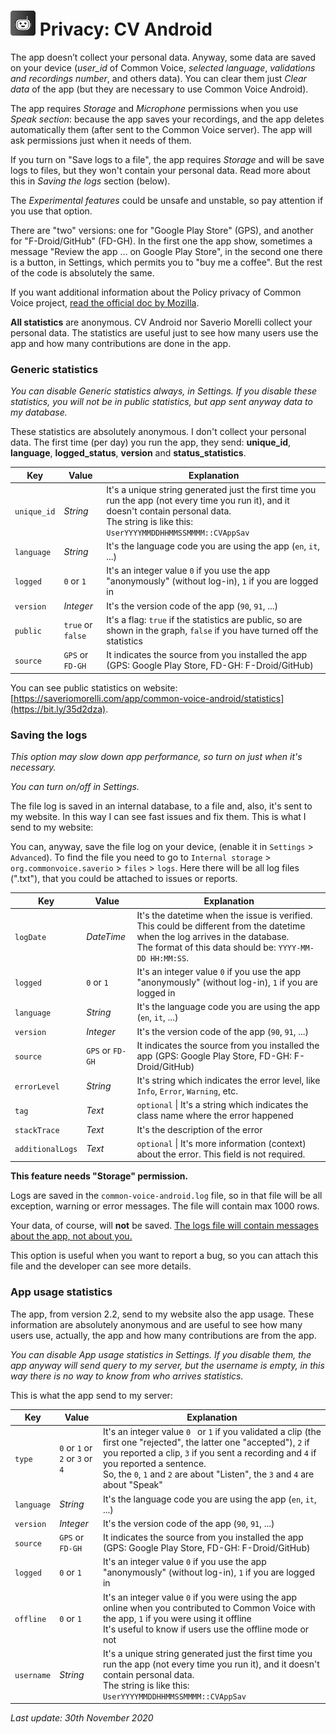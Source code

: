 

#  <img src="images/icon.png" width="40px" alt=""></img> Privacy: CV Android

The app doesn’t collect your personal data. Anyway, some data are saved on your device (*user_id* of Common Voice, *selected language*, *validations and recordings number*, and others data). You can clear them just *Clear data* of the app (but they are necessary to use Common Voice Android).

The app requires *Storage* and *Microphone* permissions when you use *Speak section*: because the app saves your recordings, and the app deletes automatically them (after sent to the Common Voice server). The app will ask permissions just when it needs of them.

If you turn on "Save logs to a file", the app requires *Storage* and will be save logs to files, but they won't contain your personal data. Read more about this in *Saving the logs* section (below).

The *Experimental features* could be unsafe and unstable, so pay attention if you use that option.

There are "two" versions: one for "Google Play Store" (GPS), and another for "F-Droid/GitHub" (FD-GH). In the first one the app show, sometimes a message "Review the app ... on Google Play Store", in the second one there is a button, in Settings, which permits you to "buy me a coffee". But the rest of the code is absolutely the same.

If you want additional information about the Policy privacy of Common Voice project, [read the official doc by Mozilla](https://commonvoice.mozilla.org/en/privacy).

**All statistics** are anonymous. CV Android nor Saverio Morelli collect your personal data. The statistics are useful just to see how many users use the app and how many contributions are done in the app.

### Generic statistics

*You can disable Generic statistics always, in Settings. If you disable these statistics, you will not be in public statistics, but app sent anyway data to my database.*

These statistics are absolutely anonymous. I don't collect your personal data. The first time (per day) you run the app, they send: **unique_id**, **language**, **logged_status**, **version** and **status_statistics**.

| Key         | Value             | Explanation                                                  |
| ----------- | ----------------- | ------------------------------------------------------------ |
| `unique_id` | *String*          | It's a unique string generated just the first time you run the app (not every time you run it), and it doesn't contain personal data.<br />The string is like this: `UserYYYYMMDDHHMMSSMMMM::CVAppSav` |
| `language`  | *String*          | It's the language code you are using the app (`en`, `it`, ...) |
| `logged`    | `0` or `1`        | It's an integer value `0` if you use the app "anonymously" (without log-in), `1` if you are logged in |
| `version`   | *Integer*         | It's the version code of the app (`90`, `91`, ...)           |
| `public`    | `true` or `false` | It's a flag: `true` if the statistics are public, so are shown in the graph, `false` if you have turned off the statistics |
| `source`    | `GPS` or `FD-GH`  | It indicates the source from you installed the app (GPS: Google Play Store, FD-GH: F-Droid/GitHub) |

You can see public statistics on website: [https://saveriomorelli.com/app/common-voice-android/statistics](https://bit.ly/35d2dza).

### Saving the logs

*This option may slow down app performance, so turn on just when it's necessary.*

*You can turn on/off in Settings.*

The file log is saved in an internal database, to a file and, also, it's sent to my website. In this way I can see fast issues and fix them. This is what I send to my website:

You can, anyway, save the file log on your device, (enable it in `Settings` > `Advanced`). To find the file you need to go to `Internal storage` > `org.commonvoice.saverio` > `files` > `logs`. Here there will be all log files (".txt"), that you could be attached to issues or reports.

| Key              | Value            | Explanation                                                  |
| ---------------- | ---------------- | ------------------------------------------------------------ |
| `logDate`        | *DateTime*       | It's the datetime when the issue is verified. This could be different from the datetime when the log arrives in the database.<br/>The format of this data should be: `YYYY-MM-DD HH:MM:SS`. |
| `logged`         | `0` or `1`       | It's an integer value `0` if you use the app "anonymously" (without log-in), `1` if you are logged in |
| `language`       | *String*         | It's the language code you are using the app (`en`, `it`, ...) |
| `version`        | *Integer*        | It's the version code of the app (`90`, `91`, ...)           |
| `source`         | `GPS` or `FD-GH` | It indicates the source from you installed the app (GPS: Google Play Store, FD-GH: F-Droid/GitHub) |
| `errorLevel`     | *String*         | It's string which indicates the error level, like `Info`, `Error`, `Warning`, etc. |
| `tag`            | *Text*           | `optional` \| It's a string which indicates the class name where the error happened |
| `stackTrace`     | *Text*           | It's the description of the error                            |
| `additionalLogs` | *Text*           | `optional` \| It's more information (context) about the error. This field is not required. |

**This feature needs "Storage" permission.**

Logs are saved in the `common-voice-android.log` file, so in that file will be all exception, warning or error messages. The file will contain max 1000 rows.

Your data, of course, will **not** be saved. <u>The logs file will contain messages about the app, not about you.</u>

This option is useful when you want to report a bug, so you can attach this file and the developer can see more details.

### App usage statistics

The app, from version 2.2, send to my website also the app usage. These information are absolutely anonymous and are useful to see how many users use, actually, the app and how many contributions are from the app.

*You can disable App usage statistics in Settings. If you disable them, the app anyway will send query to my server, but the username is empty, in this way there is no way to know from who arrives statistics.* 

This is what the app send to my server:

| Key        | Value                           | Explanation                                                  |
| ---------- | ------------------------------- | ------------------------------------------------------------ |
| `type`     | `0` or `1` or `2` or `3` or `4` | It's an integer value `0 ` or `1` if you validated a clip (the first one "rejected", the latter one "accepted"), `2` if you reported a clip, `3` if you sent a recording and `4` if you reported a sentence.<br />So, the `0`, `1` and `2` are about "Listen", the `3` and `4` are about "Speak" |
| `language` | *String*                        | It's the language code you are using the app (`en`, `it`, ...) |
| `version`  | *Integer*                       | It's the version code of the app (`90`, `91`, ...)           |
| `source`   | `GPS` or `FD-GH`                | It indicates the source from you installed the app (GPS: Google Play Store, FD-GH: F-Droid/GitHub) |
| `logged`   | `0` or `1`                      | It's an integer value `0` if you use the app "anonymously" (without log-in), `1` if you are logged in |
| `offline`  | `0` or `1`                      | It's an integer value `0` if you were using the app online when you contributed to Common Voice with the app, `1` if you were using it offline<br />It's useful to know if users use the offline mode or not |
| `username` | *String*                        | It's a unique string generated just the first time you run the app (not every time you run it), and it doesn't contain personal data.<br />The string is like this: `UserYYYYMMDDHHMMSSMMMM::CVAppSav` |



*Last update: 30th November 2020*